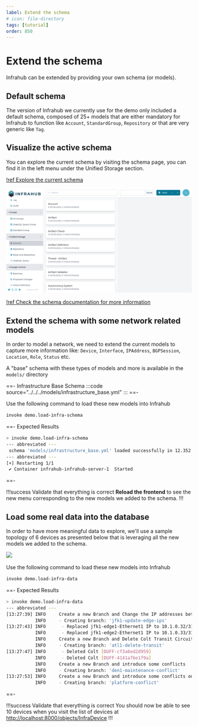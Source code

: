 ```yaml
---
label: Extend the schema
# icon: file-directory
tags: [tutorial]
order: 850
---
```

# Extend the schema

Infrahub can be extended by providing your own schema (or models).

## Default schema

The version of Infrahub we currently use for the demo only included a default schema, composed of 25+ models that are either mandatory for Infrahub to function like `Account`, `StandardGroup`, `Repository` or that are very generic like `Tag`.

## Visualize the active schema

You can explore the current schema by visiting the schema page, you can find it in the left menu under the Unified Storage section.

[!ref Explore the current schema](http://localhost:8000/api/schema)

![](../../media/tutorial_3_schema.png)

[!ref Check the schema documentation for more information](../../reference/schema/readme.md)

## Extend the schema with some network related models

In order to model a network, we need to extend the current models to capture more information like: `Device`, `Interface`, `IPAddress`, `BGPSession`, `Location`, `Role`, `Status` etc.

A "base" schema with these types of models and more is available in the `models/` directory

==- Infrastructure Base Schema
:::code source="../../../models/infrastructure_base.yml" :::
==-

Use the following command to load these new models into Infrahub

```sh
invoke demo.load-infra-schema
```

==- Expected Results

```sh
> invoke demo.load-infra-schema
--- abbreviated ---
 schema 'models/infrastructure_base.yml' loaded successfully in 12.352 sec!
--- abbreviated ---
[+] Restarting 1/1
 ✔ Container infrahub-infrahub-server-1  Started                                                                                                 1.5s
 ```

==-

!!!success Validate that everything is correct
**Reload the frontend** to see the new menu corresponding to the new models we added to the schema.
!!!

## Load some real data into the database

In order to have more meaningful data to explore, we'll use a sample topology of 6 devices as presented below that is leveraging all the new models we added to the schema.

![](../../media/demo_edge.excalidraw.svg)

Use the following command to load these new models into Infrahub

```sh
invoke demo.load-infra-data
```

==- Expected Results

```sh
> invoke demo.load-infra-data
--- abbreviated ---
[13:27:39] INFO     Create a new Branch and Change the IP addresses between edge1 and edge2 on the selected site            infrastructure_edge.py:648
           INFO     - Creating branch: 'jfk1-update-edge-ips'                                                               infrastructure_edge.py:649
[13:27:43] INFO      - Replaced jfk1-edge1-Ethernet1 IP to 10.1.0.32/31                                                     infrastructure_edge.py:678
           INFO      - Replaced jfk1-edge2-Ethernet1 IP to 10.1.0.33/31                                                     infrastructure_edge.py:687
           INFO     Create a new Branch and Delete Colt Transit Circuit                                                     infrastructure_edge.py:694
           INFO     - Creating branch: 'atl1-delete-transit'                                                                infrastructure_edge.py:699
[13:27:47] INFO      - Deleted Colt [DUFF-cf3a6ed2d959]                                                                     infrastructure_edge.py:752
           INFO      - Deleted Colt [DUFF-4141a7be1f9a]                                                                     infrastructure_edge.py:752
           INFO     Create a new Branch and introduce some conflicts                                                        infrastructure_edge.py:759
           INFO     - Creating branch: 'den1-maintenance-conflict'                                                          infrastructure_edge.py:769
[13:27:53] INFO     Create a new Branch and introduce some conflicts on the platforms for node ADD and DELETE               infrastructure_edge.py:802
           INFO     - Creating branch: 'platform-conflict'                                                                  infrastructure_edge.py:809
```

==-

!!!success Validate that everything is correct
You should now be able to see 10 devices when you visit the list of devices at [http://localhost:8000/objects/InfraDevice](http://localhost:8000/objects/InfraDevice)
!!!
